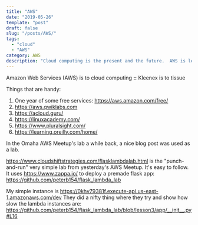 ```yaml
---
title: "AWS"
date: "2019-05-26"
template: "post"
draft: false
slug: "/posts/AWS/"
tags:
  - "cloud"
  - "AWS"
category: AWS 
description: "Cloud computing is the present and the future.  AWS is leading the way.  Learn it!"
---
```


Amazon Web Services (AWS) is to cloud computing 
**::**
Kleenex is to tissue

Things that are handy:
1. One year of some free services: https://aws.amazon.com/free/
1. https://aws.qwiklabs.com 
1. https://acloud.guru/
1. https://linuxacademy.com/
1. https://www.pluralsight.com/
1. https://learning.oreilly.com/home/


In the Omaha AWS Meetup's lab a while back, a nice blog post was used as a lab.

https://www.cloudshiftstrategies.com/flasklambdalab.html is the "punch-and-run" very simple lab from yesterday's AWS Meetup. It's easy to follow. It uses https://www.zappa.io/ to deploy a premade flask app: https://github.com/peterb154/flask_lambda_lab 

My simple instance is https://0khv79381f.execute-api.us-east-1.amazonaws.com/dev They did a nifty thing where they try and show how slow the lambda instances are: 
https://github.com/peterb154/flask_lambda_lab/blob/lesson3/app/__init__.py#L16


